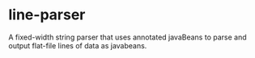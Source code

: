 # line-parser
A fixed-width string parser that uses annotated javaBeans to parse and output flat-file lines of data as javabeans.
